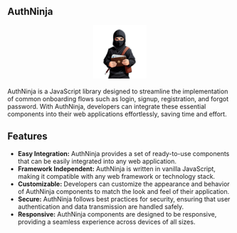 ## AuthNinja

<div style="display: flex; width: 100%; justify-content: center; flex-direction: row; margin-bottom: 20px"><img src="src/statics/AuthNinja.png" alt="AuthNinja Logo" width="120"></div>

AuthNinja is a JavaScript library designed to streamline the implementation of common onboarding flows such as login, signup, registration, and forgot password. With AuthNinja, developers can integrate these essential components into their web applications effortlessly, saving time and effort.

## Features

- <b>Easy Integration:</b> AuthNinja provides a set of ready-to-use components that can be easily integrated into any web application.
- <b>Framework Independent:</b> AuthNinja is written in vanilla JavaScript, making it compatible with any web framework or technology stack.
- <b>Customizable:</b> Developers can customize the appearance and behavior of AuthNinja components to match the look and feel of their application.
- <b>Secure:</b> AuthNinja follows best practices for security, ensuring that user authentication and data transmission are handled safely.
- <b>Responsive:</b> AuthNinja components are designed to be responsive, providing a seamless experience across devices of all sizes.
